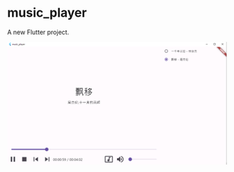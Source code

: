 # music_player

A new Flutter project.

![UI](https://github.com/cqhqp/music_player/blob/simple-0.1.0/assets/audioPlay.png)